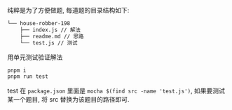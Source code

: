 纯粹是为了方便做题, 每道题的目录结构如下:

```bash
└── house-robber-198
    ├── index.js // 解法
    ├── readme.md // 思路
    └── test.js // 测试
```

用单元测试验证解法

```bash
pnpm i
pnpm run test
```

test 在 `package.json` 里面是 `mocha $(find src -name 'test.js')`, 如果要测试某一个题目, 将 src 替换为该题目的路径即可.